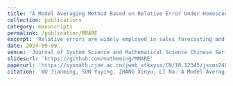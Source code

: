 ```yaml
---
title: "A Model Averaging Method Based on Relative Error Under Homoscedasticity"
collection: publications
category: manuscripts
permalink: /publication/MMARE
excerpt: 'Relative errors are widely employed in sales forecasting and other domains to assess prediction accuracy due to its scale invariance and ease of comprehension. In this paper, with a homoscedastic Guassianity assumption, a novel model averaging approach based on multiplicative models and mean squared relative risk is proposed to improve the forecast accuracy measured by mean squared relative error. A theoretical guarantee that the expectation of the weight criterion is asymptotically equivalent to the relative risk is provided. Under some mild conditions, when all candidate models are misspecified the model averaging method is asymptotically optimal, and when correct models exist the sum of the weights placed on these correct models converges to 1. Furthermore, numerical experiments and an empirical analysis on sales forecasting show the superiority and practicability of the proposed method.'
date: 2024-09-09
venue: 'Journal of System Science and Mathematical Science Chinese Series'
slidesurl: 'https://github.com/matheming/MMARE'
paperurl: 'https://sysmath.cjoe.ac.cn/jweb_xtkxysx/CN/10.12345/jssms240045'
citation: 'WU Jianming, SUN Yuying, ZHANG Xinyu, LI Na. A Model Averaging Method Based on Relative Error Under Homoscedasticity. Journal of System Science and Mathematical Science Chinese Series, 2024 https://doi.org/10.12345/jssms240045'
---
```


